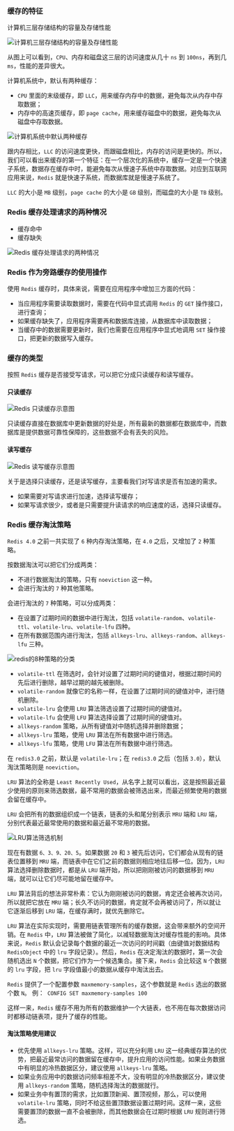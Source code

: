 ### 缓存的特征

计算机三层存储结构的容量及存储性能

![计算机三层存储结构的容量及存储性能](../../Picture/计算机三层存储结构的容量及存储性能.jpeg)

从图上可以看到，`CPU`、内存和磁盘这三层的访问速度从几十 `ns` 到 `100ns`，再到几 `ms`，性能的差异很大。

计算机系统中，默认有两种缓存：
- `CPU` 里面的末级缓存，即 `LLC`，用来缓存内存中的数据，避免每次从内存中存取数据；
- 内存中的高速页缓存，即 `page cache`，用来缓存磁盘中的数据，避免每次从磁盘中存取数据。

![计算机系统中默认两种缓存](../../Picture/计算机系统中默认两种缓存.jpeg)

跟内存相比，`LLC` 的访问速度更快，而跟磁盘相比，内存的访问是更快的。所以，我们可以看出来缓存的第一个特征：在一个层次化的系统中，缓存一定是一个快速子系统，数据存在缓存中时，能避免每次从慢速子系统中存取数据。对应到互联网应用来说，`Redis` 就是快速子系统，而数据库就是慢速子系统了。

`LLC` 的大小是 `MB` 级别，`page cache` 的大小是 `GB` 级别，而磁盘的大小是 `TB` 级别。

### Redis 缓存处理请求的两种情况
- 缓存命中
- 缓存缺失

![Redis 缓存处理请求的两种情况](../../Picture/Redis缓存处理请求的两种情况.jpeg)

### Redis 作为旁路缓存的使用操作

使用 `Redis` 缓存时，具体来说，需要在应用程序中增加三方面的代码：
- 当应用程序需要读取数据时，需要在代码中显式调用 `Redis` 的 `GET` 操作接口，进行查询；
- 如果缓存缺失了，应用程序需要再和数据库连接，从数据库中读取数据；
- 当缓存中的数据需要更新时，我们也需要在应用程序中显式地调用 `SET` 操作接口，把更新的数据写入缓存。

### 缓存的类型

按照 `Redis` 缓存是否接受写请求，可以把它分成只读缓存和读写缓存。

#### 只读缓存

![Redis 只读缓存示意图](../../Picture/Redis只读缓存示意图.jpeg)

只读缓存直接在数据库中更新数据的好处是，所有最新的数据都在数据库中，而数据库是提供数据可靠性保障的，这些数据不会有丢失的风险。

#### 读写缓存

![Redis 读写缓存示意图](../../Picture/Redis读写缓存示意图.jpeg)

关于是选择只读缓存，还是读写缓存，主要看我们对写请求是否有加速的需求。
- 如果需要对写请求进行加速，选择读写缓存；
- 如果写请求很少，或者是只需要提升读请求的响应速度的话，选择只读缓存。

### Redis 缓存淘汰策略

`Redis 4.0` 之前一共实现了 `6` 种内存淘汰策略，在 `4.0` 之后，又增加了 `2` 种策略。

按数据淘汰可以把它们分成两类：
- 不进行数据淘汰的策略，只有 `noeviction` 这一种。
- 会进行淘汰的 `7` 种其他策略。

会进行淘汰的 `7` 种策略，可以分成两类：
- 在设置了过期时间的数据中进行淘汰，包括 `volatile-random`、`volatile-ttl`、`volatile-lru`、`volatile-lfu` 四种。
- 在所有数据范围内进行淘汰，包括 `allkeys-lru`、`allkeys-random`、`allkeys-lfu` 三种。

![redis的8种策略的分类](../../Picture/redis的8种策略的分类.jpeg)

- `volatile-ttl` 在筛选时，会针对设置了过期时间的键值对，根据过期时间的先后进行删除，越早过期的越先被删除。
- `volatile-random` 就像它的名称一样，在设置了过期时间的键值对中，进行随机删除。
- `volatile-lru` 会使用 `LRU` 算法筛选设置了过期时间的键值对。
- `volatile-lfu` 会使用 `LFU` 算法选择设置了过期时间的键值对。
- `allkeys-random` 策略，从所有键值对中随机选择并删除数据；
- `allkeys-lru` 策略，使用 `LRU` 算法在所有数据中进行筛选。
- `allkeys-lfu` 策略，使用 `LFU` 算法在所有数据中进行筛选。

在 `redis3.0` 之前，默认是 `volatile-lru`；在 `redis3.0` 之后（包括 `3.0`），默认淘汰策略则是 `noeviction`。

`LRU` 算法的全称是 `Least Recently Used`，从名字上就可以看出，这是按照最近最少使用的原则来筛选数据，最不常用的数据会被筛选出来，而最近频繁使用的数据会留在缓存中。

`LRU` 会把所有的数据组织成一个链表，链表的头和尾分别表示 `MRU` 端和 `LRU` 端，分别代表最近最常使用的数据和最近最不常用的数据。

![LRU算法筛选机制](../../Picture/LRU算法筛选机制.webp)

现在有数据 `6、3、9、20、5`。如果数据 `20` 和 `3` 被先后访问，它们都会从现有的链表位置移到 `MRU` 端，而链表中在它们之前的数据则相应地往后移一位。因为，`LRU` 算法选择删除数据时，都是从 `LRU` 端开始，所以把刚刚被访问的数据移到 `MRU` 端，就可以让它们尽可能地留在缓存中。

`LRU` 算法背后的想法非常朴素：它认为刚刚被访问的数据，肯定还会被再次访问，所以就把它放在 `MRU` 端；长久不访问的数据，肯定就不会再被访问了，所以就让它逐渐后移到 `LRU` 端，在缓存满时，就优先删除它。

`LRU` 算法在实际实现时，需要用链表管理所有的缓存数据，这会带来额外的空间开销。在 `Redis` 中，`LRU` 算法被做了简化，以减轻数据淘汰对缓存性能的影响。具体来说，`Redis` 默认会记录每个数据的最近一次访问的时间戳（由键值对数据结构 `RedisObject` 中的 `lru` 字段记录）。然后，`Redis` 在决定淘汰的数据时，第一次会随机选出 `N` 个数据，把它们作为一个候选集合。接下来，`Redis` 会比较这 `N` 个数据的 `lru` 字段，把 `lru` 字段值最小的数据从缓存中淘汰出去。

`Redis` 提供了一个配置参数 `maxmemory-samples`，这个参数就是 `Redis` 选出的数据个数 `N`。 例：`
CONFIG SET maxmemory-samples 100`

这样一来，`Redis` 缓存不用为所有的数据维护一个大链表，也不用在每次数据访问时都移动链表项，提升了缓存的性能。

#### 淘汰策略使用建议
- 优先使用 `allkeys-lru` 策略。这样，可以充分利用 `LRU` 这一经典缓存算法的优势，把最近最常访问的数据留在缓存中，提升应用的访问性能。如果业务数据中有明显的冷热数据区分，建议使用 `allkeys-lru` 策略。
- 如果业务应用中的数据访问频率相差不大，没有明显的冷热数据区分，建议使用 `allkeys-random` 策略，随机选择淘汰的数据就行。
- 如果业务中有置顶的需求，比如置顶新闻、置顶视频，那么，可以使用 `volatile-lru` 策略，同时不给这些置顶数据设置过期时间。这样一来，这些需要置顶的数据一直不会被删除，而其他数据会在过期时根据 `LRU` 规则进行筛选。